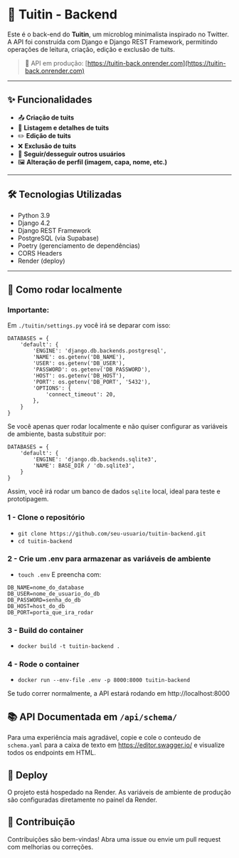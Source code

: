 # 🐳 Tuitin - Backend

Este é o back-end do **Tuitin**, um microblog minimalista inspirado no Twitter. A API foi construída com Django e Django REST Framework, permitindo operações de leitura, criação, edição e exclusão de tuits.

> 🔗 API em produção: [https://tuitin-back.onrender.com](https://tuitin-back.onrender.com)

---

## ✨ Funcionalidades

- 📤 **Criação de tuits**
- 📖 **Listagem e detalhes de tuits**
- ✏️ **Edição de tuits**
- ❌ **Exclusão de tuits**
- 🔄 **Seguir/desseguir outros usuários**
- 🖼️ **Alteração de perfil (imagem, capa, nome, etc.)**

---

## 🛠️ Tecnologias Utilizadas

- Python 3.9
- Django 4.2
- Django REST Framework
- PostgreSQL (via Supabase)
- Poetry (gerenciamento de dependências)
- CORS Headers
- Render (deploy)

---

## 🐳 Como rodar localmente
### Importante:
Em `./tuitin/settings.py` você irá se deparar com isso:
```
DATABASES = {
    'default': {
        'ENGINE': 'django.db.backends.postgresql',
        'NAME': os.getenv('DB_NAME'),
        'USER': os.getenv('DB_USER'),
        'PASSWORD': os.getenv('DB_PASSWORD'),
        'HOST': os.getenv('DB_HOST'),
        'PORT': os.getenv('DB_PORT', '5432'),
        'OPTIONS': {
            'connect_timeout': 20,
        },
    }
}
```
Se você apenas quer rodar localmente e não quiser configurar as variáveis de ambiente, basta substituir por:
```
DATABASES = {
    'default': {
        'ENGINE': 'django.db.backends.sqlite3',
        'NAME': BASE_DIR / 'db.sqlite3',
    }
}
```
Assim, você irá rodar um banco de dados `sqlite` local, ideal para teste e prototipagem.

### 1 - Clone o repositório
- `git clone https://github.com/seu-usuario/tuitin-backend.git`
- `cd tuitin-backend`

### 2 - Crie um .env para armazenar as variáveis de ambiente
- `touch .env`
E preencha com:
```
DB_NAME=nome_do_database
DB_USER=nome_de_usuario_do_db
DB_PASSWORD=senha_do_db
DB_HOST=host_do_db
DB_PORT=porta_que_ira_rodar
```

### 3 - Build do container
- `docker build -t tuitin-backend .`

### 4 - Rode o container
- `docker run --env-file .env -p 8000:8000 tuitin-backend`

Se tudo correr normalmente, a API estará rodando em http://localhost:8000

## 📚 API Documentada em `/api/schema/`
Para uma experiência mais agradável, copie e cole o conteudo de `schema.yaml` para a caixa de texto em https://editor.swagger.io/ e visualize todos os endpoints em HTML.

## 🚀 Deploy
O projeto está hospedado na Render. As variáveis de ambiente de produção são configuradas diretamente no painel da Render.

## 🤝 Contribuição
Contribuições são bem-vindas!
Abra uma issue ou envie um pull request com melhorias ou correções.
